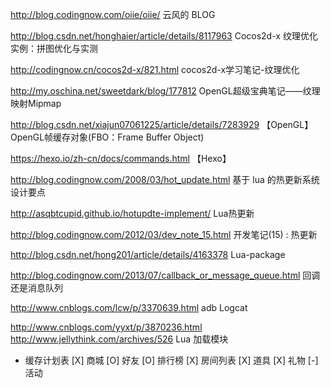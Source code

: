http://blog.codingnow.com/oiie/oiie/
云风的 BLOG

http://blog.csdn.net/honghaier/article/details/8117963
Cocos2d-x 纹理优化实例：拼图优化与实测

http://codingnow.cn/cocos2d-x/821.html
cocos2d-x学习笔记-纹理优化


http://my.oschina.net/sweetdark/blog/177812
	OpenGL超级宝典笔记——纹理映射Mipmap

http://blog.csdn.net/xiajun07061225/article/details/7283929
【OpenGL】OpenGL帧缓存对象(FBO：Frame Buffer Object)

https://hexo.io/zh-cn/docs/commands.html
【Hexo】

http://blog.codingnow.com/2008/03/hot_update.html
基于 lua 的热更新系统设计要点

http://asqbtcupid.github.io/hotupdte-implement/
Lua热更新

http://blog.codingnow.com/2012/03/dev_note_15.html
开发笔记(15) : 热更新

http://blog.csdn.net/hong201/article/details/4163378
Lua-package

http://blog.codingnow.com/2013/07/callback_or_message_queue.html
回调还是消息队列

http://www.cnblogs.com/lcw/p/3370639.html
adb Logcat

http://www.cnblogs.com/yyxt/p/3870236.html
http://www.jellythink.com/archives/526
Lua 加载模块



* 缓存计划表
[X] 商城
[O] 好友
[O] 排行榜
[X] 房间列表
[X] 道具
[X] 礼物
[-] 活动
